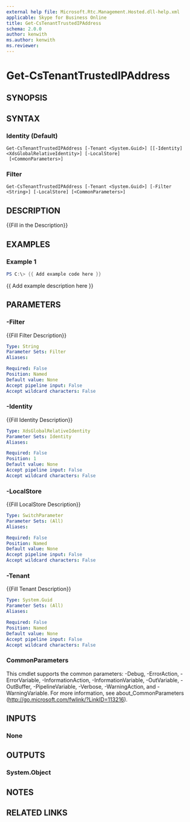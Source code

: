 ```yaml
---
external help file: Microsoft.Rtc.Management.Hosted.dll-help.xml
applicable: Skype for Business Online
title: Get-CsTenantTrustedIPAddress
schema: 2.0.0
author: kenwith
ms.author: kenwith
ms.reviewer:
---
```


# Get-CsTenantTrustedIPAddress

## SYNOPSIS

## SYNTAX

### Identity (Default)
```
Get-CsTenantTrustedIPAddress [-Tenant <System.Guid>] [[-Identity] <XdsGlobalRelativeIdentity>] [-LocalStore]
 [<CommonParameters>]
```

### Filter
```
Get-CsTenantTrustedIPAddress [-Tenant <System.Guid>] [-Filter <String>] [-LocalStore] [<CommonParameters>]
```

## DESCRIPTION
{{Fill in the Description}}

## EXAMPLES

### Example 1
```powershell
PS C:\> {{ Add example code here }}
```

{{ Add example description here }}

## PARAMETERS

### -Filter
{{Fill Filter Description}}

```yaml
Type: String
Parameter Sets: Filter
Aliases:

Required: False
Position: Named
Default value: None
Accept pipeline input: False
Accept wildcard characters: False
```

### -Identity
{{Fill Identity Description}}

```yaml
Type: XdsGlobalRelativeIdentity
Parameter Sets: Identity
Aliases:

Required: False
Position: 1
Default value: None
Accept pipeline input: False
Accept wildcard characters: False
```

### -LocalStore
{{Fill LocalStore Description}}

```yaml
Type: SwitchParameter
Parameter Sets: (All)
Aliases:

Required: False
Position: Named
Default value: None
Accept pipeline input: False
Accept wildcard characters: False
```

### -Tenant
{{Fill Tenant Description}}

```yaml
Type: System.Guid
Parameter Sets: (All)
Aliases:

Required: False
Position: Named
Default value: None
Accept pipeline input: False
Accept wildcard characters: False
```

### CommonParameters
This cmdlet supports the common parameters: -Debug, -ErrorAction, -ErrorVariable, -InformationAction, -InformationVariable, -OutVariable, -OutBuffer, -PipelineVariable, -Verbose, -WarningAction, and -WarningVariable.
For more information, see about_CommonParameters (http://go.microsoft.com/fwlink/?LinkID=113216).

## INPUTS

### None

## OUTPUTS

### System.Object
## NOTES

## RELATED LINKS
